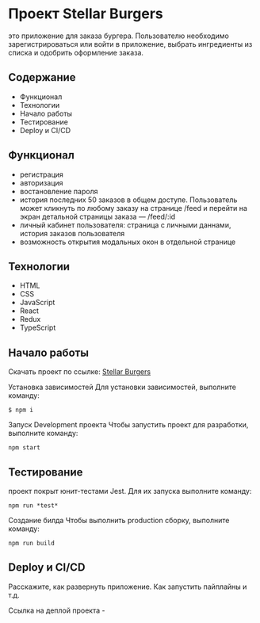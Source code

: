 # Проект Stellar Burgers

это приложение для заказа бургера. Пользователю необходимо зарегистрироваться или войти в приложение, выбрать ингредиенты из списка и одобрить оформление заказа.

[](url)

## Содержание

- Функционал
- Технологии
- Начало работы
- Тестирование
- Deploy и CI/CD

## Функционал

- регистрация
- авторизация
- востановление пароля
- история последних 50 заказов в общем доступе. Пользователь может кликнуть по любому заказу на странице /feed и перейти на экран детальной страницы заказа — /feed/:id
- личный кабинет пользователя: страница с личными даннами, история заказов пользователя
- возможность открытия модальных окон в отдельной странице

## Технологии

- HTML
- CSS
- JavaScript
- React
- Redux
- TypeScript

## Начало работы

Скачать проект по ссылке:
[Stellar Burgers](https://github.com/Jane-Doe666/react-burger)

Установка зависимостей
Для установки зависимостей, выполните команду:

`$ npm i`

Запуск Development проекта
Чтобы запустить проект для разработки, выполните команду:

`npm start`

## Тестирование

проект покрыт юнит-тестами Jest. Для их запуска выполните команду:

`npm run *test*`

Создание билда
Чтобы выполнить production сборку, выполните команду:

`npm run build`

## Deploy и CI/CD

Расскажите, как развернуть приложение. Как запустить пайплайны и т.д.

Ссылка на деплой проекта -
